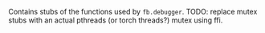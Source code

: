 Contains stubs of the functions used by `fb.debugger`. TODO: replace mutex stubs with an actual pthreads (or torch threads?) mutex using ffi.
